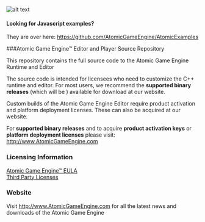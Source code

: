 [WelcomeScreen]: https://github.com/AtomicGameEngine/AtomicExamples/wiki/images/WelcomeScreen.png

![alt text][WelcomeScreen]

#### Looking for Javascript examples?

They are over here: https://github.com/AtomicGameEngine/AtomicExamples

###Atomic Game Engine™ Editor and Player Source Repository

This repository contains the full source code to the Atomic Game Engine Runtime and Editor

The source code is intended for licensees who need to customize the C++ runtime and editor.  For most users, we recommend the **supported binary releases** (which will be ) available for download at our website.

Custom builds of the Atomic Game Engine Editor require product activation and platform deployment licenses.  These can also be acquired at our website.

For **supported binary releases** and to acquire **product activation keys** or **platform deployment licenses** please visit: http://www.AtomicGameEngine.com

### Licensing Information

[Atomic Game Engine™ EULA](https://github.com/AtomicGameEngine/AtomicRuntime/blob/master/LICENSE.md)  
[Third Party Licenses](https://github.com/AtomicGameEngine/AtomicRuntime/blob/master/THIRDPARTY_LICENSE.md)

### Website

Visit http://www.AtomicGameEngine.com for all the latest news and downloads of the Atomic Game Engine

